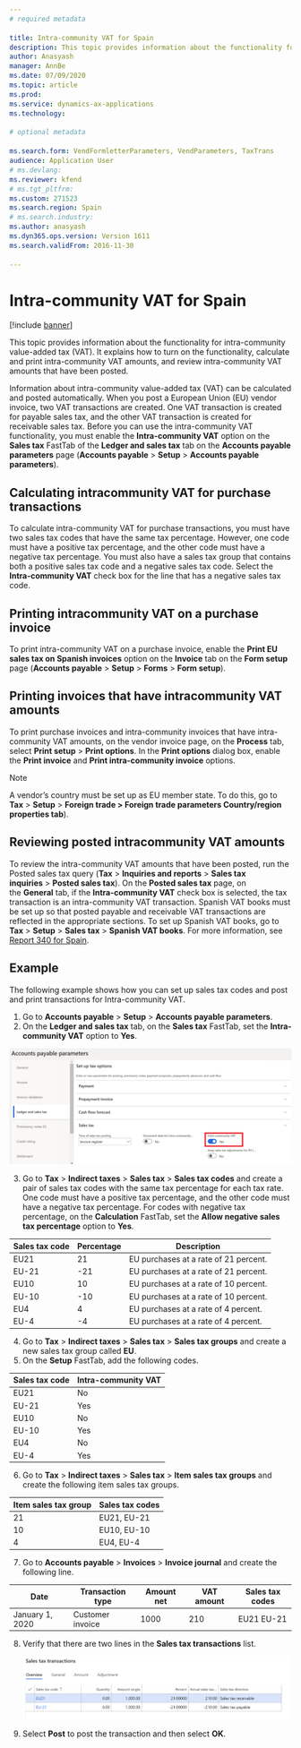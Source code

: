 ```yaml
---
# required metadata

title: Intra-community VAT for Spain
description: This topic provides information about the functionality for intra-community value-added tax (VAT).
author: Anasyash
manager: AnnBe
ms.date: 07/09/2020
ms.topic: article
ms.prod: 
ms.service: dynamics-ax-applications
ms.technology: 

# optional metadata

ms.search.form: VendFormletterParameters, VendParameters, TaxTrans
audience: Application User
# ms.devlang: 
ms.reviewer: kfend
# ms.tgt_pltfrm: 
ms.custom: 271523
ms.search.region: Spain
# ms.search.industry: 
ms.author: anasyash
ms.dyn365.ops.version: Version 1611
ms.search.validFrom: 2016-11-30

---
```


# Intra-community VAT for Spain
[!include [banner](../includes/banner.md)]

This topic provides information about the functionality for intra-community value-added tax (VAT). It explains how to turn on the functionality, calculate and print intra-community VAT amounts, and review intra-community VAT amounts that have been posted.

Information about intra-community value-added tax (VAT) can be calculated and posted automatically. When you post a European Union (EU) vendor invoice, two VAT transactions are created. One VAT transaction is created for payable sales tax, and the other VAT transaction is created for receivable sales tax. Before you can use the intra-community VAT functionality, you must enable the **Intra-community VAT** option on the **Sales tax** FastTab of the **Ledger and sales tax** tab on the **Accounts payable parameters** page (**Accounts payable** \> **Setup** \> **Accounts payable parameters**).

## Calculating intracommunity VAT for purchase transactions
To calculate intra-community VAT for purchase transactions, you must have two sales tax codes that have the same tax percentage. However, one code must have a positive tax percentage, and the other code must have a negative tax percentage. You must also have a sales tax group that contains both a positive sales tax code and a negative sales tax code. 
Select the **Intra-community VAT** check box for the line that has a negative sales tax code. 

## Printing intracommunity VAT on a purchase invoice
To print intra-community VAT on a purchase invoice, enable the **Print EU sales tax on Spanish invoices** option on the **Invoice** tab on the **Form setup** page (**Accounts payable** \> **Setup** \> **Forms** \> **Form setup**).

## Printing invoices that have intracommunity VAT amounts
To print purchase invoices and intra-community invoices that have intra-community VAT amounts, on the vendor invoice page, on the **Process** tab, select **Print setup** &gt; **Print options**. In the **Print options** dialog box, enable the **Print invoice** and **Print intra-community invoice** options.

> [!NOTE]
> A vendor’s country must be set up as EU member state. To do this, go to **Tax** \> **Setup** \> **Foreign trade \> Foreign trade parameters Country/region properties tab**).

## Reviewing posted intracommunity VAT amounts
To review the intra-community VAT amounts that have been posted, run the Posted sales tax query (**Tax** \> **Inquiries and reports** \> **Sales tax inquiries** \> **Posted sales tax**). On the **Posted sales tax** page, on the **General** tab, if the **Intra-community VAT** check box is selected, the tax transaction is an intra-community VAT transaction. Spanish VAT books must be set up so that posted payable and receivable VAT transactions are reflected in the appropriate sections. To set up Spanish VAT books, go to **Tax** \> **Setup** \> **Sales tax** \> **Spanish VAT books**. For more information, see [Report 340 for Spain](emea-esp-report-340.md).

## Example

The following example shows how you can set up sales tax codes and post and print transactions for Intra-community VAT.

1. Go to **Accounts payable** \> **Setup** \> **Accounts payable parameters**. 
2. On the **Ledger and sales tax** tab, on the **Sales tax** FastTab, set the **Intra-community VAT** option to **Yes**.

![Accounts payable parameters page, Ledger and sales tax tab, Intra-community VAT field](media/1_Intra-community_VAT.png)

3. Go to **Tax** \> **Indirect taxes** \> **Sales tax** \> **Sales tax codes** and create a pair of sales tax codes with the same tax percentage for each tax rate. One code must have a positive tax percentage, and the other code must have a negative tax percentage. For codes with negative tax percentage, on the **Calculation** FastTab, set the **Allow negative sales tax percentage** option to **Yes**.

| **Sales tax code** | **Percentage** | **Description**                       |
|--------------------|----------------|---------------------------------------|
| EU21               | 21             | EU purchases at a rate of 21 percent. |
| EU-21              | -21            | EU purchases at a rate of 21 percent. |
| EU10               | 10             | EU purchases at a rate of 10 percent. |
| EU-10              | -10            | EU purchases at a rate of 10 percent. |
| EU4               | 4             | EU purchases at a rate of 4 percent. |
| EU-4              | -4            | EU purchases at a rate of 4 percent. |

4.  Go to **Tax** \> **Indirect taxes** \> **Sales tax** \> **Sales tax groups** and create a new sales tax group called **EU**.
5. On the **Setup** FastTab, add the following codes.

| **Sales tax code** | **Intra-community VAT** |
|--------------------|-------------------------|
| EU21               | No                      |
| EU-21              | Yes                     |
| EU10               | No                      |
| EU-10              | Yes                     |
| EU4                | No                      |
| EU-4               | Yes                     |

6.  Go to **Tax** \> **Indirect taxes** \> **Sales tax** \> **Item sales tax groups** and create the following item sales tax groups.

| **Item sales tax group** | **Sales tax codes** |
|--------------------------|---------------------|
| 21                       | EU21, EU-21         |
| 10                       | EU10, EU-10         |
| 4                        | EU4, EU-4           |

7.  Go to **Accounts payable** \> **Invoices** \> **Invoice journal** and create the following line.

| **Date**        | **Transaction type** | **Amount net** | **VAT amount** | **Sales tax codes** |
|-----------------|----------------------|----------------|----------------|---------------------|
| January 1, 2020 | Customer invoice     | 1000           | 210            | EU21 EU-21          |

8.  Verify that there are two lines in the **Sales tax transactions** list.

    ![Sales tax transaction lines](media/2_Sales_tax.png)

9.  Select **Post** to post the transaction and then select **OK**.
